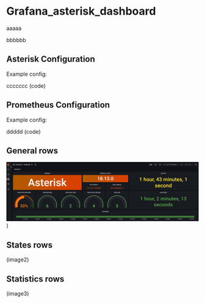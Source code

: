 # Grafana_asterisk_dashboard
aaaaa

bbbbbb

## Asterisk Configuration
Example config:

ccccccc (code)

## Prometheus Configuration
Example config:

ddddd (code)

## General rows
![image alt](/images/general_rows.png))

## States rows
(image2)

## Statistics rows
(image3)
